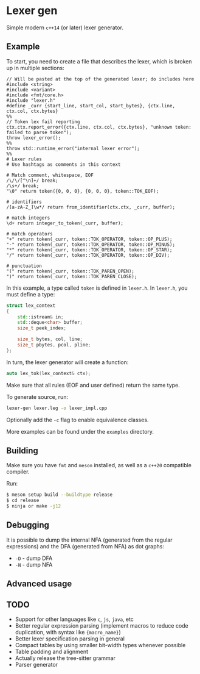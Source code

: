 # Lexer gen

Simple modern `c++14` (or later) lexer generator. 

## Example 

To start, you need to create a file that describes the lexer, which is broken up in multiple sections:
```leg
// Will be pasted at the top of the generated lexer; do includes here
#include <string>
#include <variant>
#include <fmt/core.h>
#include "lexer.h"
#define _curr {start_line, start_col, start_bytes}, {ctx.line, ctx.col, ctx.bytes}
%%
// Token lex fail reporting
ctx.ctx.report_error({ctx.line, ctx.col, ctx.bytes}, "unknown token: failed to parse token"); 
throw lexer_error();
%%
throw std::runtime_error("internal lexer error");
%%
# Lexer rules
# Use hashtags as comments in this context

# Match comment, whitespace, EOF 
/\/\/[^\n]+/ break;
/\s+/ break;
"\0" return token({0, 0, 0}, {0, 0, 0}, token::TOK_EOF);

# identifiers 
/[a-zA-Z_]\w*/ return from_identifier(ctx.ctx, _curr, buffer);

# match integers
\d+ return integer_to_token(_curr, buffer);

# match operators
"+" return token(_curr, token::TOK_OPERATOR, token::OP_PLUS);
"-" return token(_curr, token::TOK_OPERATOR, token::OP_MINUS);
"*" return token(_curr, token::TOK_OPERATOR, token::OP_STAR);
"/" return token(_curr, token::TOK_OPERATOR, token::OP_DIV);

# punctuation
"(" return token(_curr, token::TOK_PAREN_OPEN);
")" return token(_curr, token::TOK_PAREN_CLOSE);
```

In this example, a type called `token` is defined in `lexer.h`. 
In `lexer.h`, you must define a type:
```cpp
struct lex_context
{
    std::istream& in;
    std::deque<char> buffer;
    size_t peek_index;

    size_t bytes, col, line;
    size_t pbytes, pcol, pline;
};
```

In turn, the lexer generator will create a function:
```cpp
auto lex_tok(lex_context& ctx);
```

Make sure that all rules (EOF and user defined) return the same type.

To generate source, run: 

```bash 
lexer-gen lexer.leg -o lexer_impl.cpp
```

Optionally add the `-c` flag to enable equivalence classes.

More examples can be found under the `examples` directory.

## Building 
Make sure you have `fmt` and `meson` installed, as well as a `c++20` compatible compiler.

Run:
```bash
$ meson setup build --buildtype release
$ cd release
$ ninja or make -j12 
```

## Debugging 

It is possible to dump the internal NFA (generated from the regular expressions) and the DFA (generated from NFA) as dot graphs:
- `-D` - dump DFA
- `-N` - dump NFA

## Advanced usage 



## TODO 
- Support for other languages like `c`, `js`, `java`, etc
- Better regular expression parsing (implement macros to reduce code duplication, with syntax like `{macro_name}`)
- Better lexer specification parsing in general
- Compact tables by using smaller bit-width types whenever possible 
- Table padding and alignment
- Actually release the tree-sitter grammar
- Parser generator

